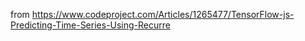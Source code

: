 from https://www.codeproject.com/Articles/1265477/TensorFlow-js-Predicting-Time-Series-Using-Recurre